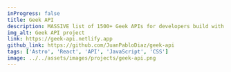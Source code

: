 ```yaml
---
inProgress: false
title: Geek API
description: MASSIVE list of 1500+ Geek APIs for developers build with Astro and React
img_alt: Geek API project
link: https://geek-api.netlify.app
github_link: https://github.com/JuanPabloDiaz/geek-api
tags: ['Astro', 'React', 'API', 'JavaScript', 'CSS']
image: ../../assets/images/projects/geek-api.png
---
```

